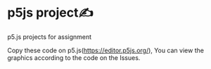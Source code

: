 # p5js project✍️
p5.js projects for assignment

Copy these code on p5.js(https://editor.p5js.org/),
You can view the graphics according to the code on the Issues.
